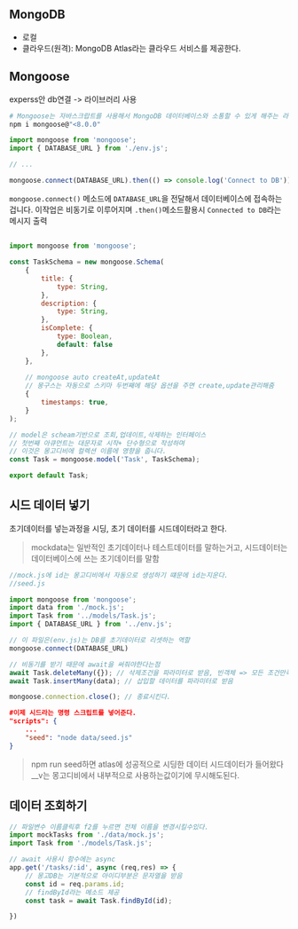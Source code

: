 ## MongoDB
- 로컬
- 클라우드(원격): MongoDB Atlas라는 클라우드 서비스를 제공한다.

## Mongoose
experss안 db연결 -> 라이브러리 사용
```bash
# Mongoose는 자바스크랍트를 사용해서 MongoDB 데이터베이스와 소통할 수 있게 해주는 라이브러리이다. Mongoose가 제공하는 API를 이용해서 데이터베이스에 접속하고 CRUD(Create, Read,Update,Delete)d연산을 하는것
npm i mongoose@"<8.0.0"
```

```js
import mongoose from 'mongoose';
import { DATABASE_URL } from './env.js';

// ...

mongoose.connect(DATABASE_URL).then(() => console.log('Connect to DB'))
```
`mongoose.connect()` 메소드에 `DATABASE_URL`을 전달해서 데이터베이스에 접속하는 겁니다. 이작업은 비동기로 이루어지며 `.then()`메소드활용시 `Connected to DB`라는 메시지 출력

##

```js
import mongoose from 'mongoose';

const TaskSchema = new mongoose.Schema(
	{
		title: {
			type: String,
		},
		description: {
			type: String,
		},
		isComplete: {
			type: Boolean,
			default: false
		},
	},
	
	// mongoose auto createAt,updateAt
	// 몽구스는 자동으로 스키마 두번째에 해당 옵션을 주면 create,update관리해줌
	{
		timestamps: true,
	}
);

// model은 scheam기반으로 조회,업데이트,삭제하는 인터페이스
// 첫번째 아큐먼트는 대문자로 시작+ 단수형으로 작성하며
// 이것은 몽고디비에 컬렉션 이름에 영향을 줍니다.
const Task = mongoose.model('Task', TaskSchema);

export default Task;
```

## 시드 데이터 넣기
초기데이터를 넣는과정을 시딩, 초기 데이터를 시드데이터라고 한다.
> mockdata는 일반적인 초기데이터나 테스트데이터를  말하는거고,
> 시드데이터는 데이터베이스에 쓰는 초기데이터를 말함

```js
//mock.js에 id는 몽고디비에서 자동으로 생성하기 떄문에 id는지운다.
//seed.js

import mongoose from 'mongoose';
import data from './mock.js';
import Task from '../models/Task.js';
import { DATABASE_URL } from '../env.js';

// 이 파일은(env.js)는 DB를 초기데이터로 리셋하는 역할
mongoose.connect(DATABASE_URL)

// 비동기를 받기 때문에 await을 써줘야한다는점
await Task.deleteMany({}); // 삭제조건을 파라미터로 받음, 빈객체 => 모든 조건만족 전부삭제
await Task.insertMany(data); // 삽입할 데이터를 파라미터로 받음

mongoose.connection.close(); // 종료시킨다.
```
```json
#이제 시드라는 명령 스크립트를 넣어준다.
"scripts": {
	...
	"seed": "node data/seed.js"
}
```
> npm run seed하면 atlas에 성공적으로 시딩한 데이터 시드데이터가 들어왔다
> __v는 몽고디비에서 내부적으로 사용하는값이기에 무시해도된다.

## 데이터 조회하기
```js
// 파일변수 이름클릭후 f2를 누르면 전체 이름을 변경시킬수있다.
import mockTasks from './data/mock.js';
import Task from './models/Task.js';

// await 사용시 함수에는 async
app.get('/tasks/:id', async (req,res) => {
	// 몽고DB는 기본적으로 아이디부분은 문자열을 받음
	const id = req.params.id;
	// findById라는 메소드 제공
	const task = await Task.findById(id);

})

```